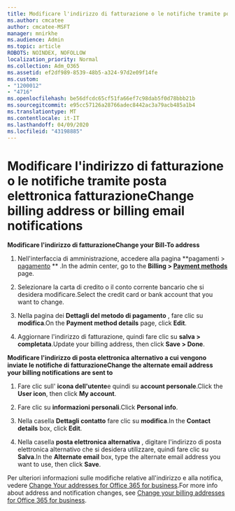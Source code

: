 ```yaml
---
title: Modificare l'indirizzo di fatturazione o le notifiche tramite posta elettronica fatturazione
ms.author: cmcatee
author: cmcatee-MSFT
manager: mnirkhe
ms.audience: Admin
ms.topic: article
ROBOTS: NOINDEX, NOFOLLOW
localization_priority: Normal
ms.collection: Adm_O365
ms.assetid: ef2df989-8539-48b5-a324-97d2e09f14fe
ms.custom:
- "1200012"
- "4716"
ms.openlocfilehash: be56dfcdc65cf51fa66ef7c98dab5f0d78bbb21b
ms.sourcegitcommit: e95cc57126a28766adec8442ac3a79acb485a1b4
ms.translationtype: MT
ms.contentlocale: it-IT
ms.lasthandoff: 04/09/2020
ms.locfileid: "43198885"
---
```

# <a name="change-billing-address-or-billing-email-notifications"></a><span data-ttu-id="b1848-102">Modificare l'indirizzo di fatturazione o le notifiche tramite posta elettronica fatturazione</span><span class="sxs-lookup"><span data-stu-id="b1848-102">Change billing address or billing email notifications</span></span>

<span data-ttu-id="b1848-103">**Modificare l'indirizzo di fatturazione**</span><span class="sxs-lookup"><span data-stu-id="b1848-103">**Change your Bill-To address**</span></span>

1. <span data-ttu-id="b1848-104">Nell'interfaccia di amministrazione, accedere alla pagina \*\*pagamenti > [pagamento](https://go.microsoft.com/fwlink/p/?linkid=2018806) \*\* .</span><span class="sxs-lookup"><span data-stu-id="b1848-104">In the admin center, go to the **Billing > [Payment methods](https://go.microsoft.com/fwlink/p/?linkid=2018806)** page.</span></span>

2. <span data-ttu-id="b1848-105">Selezionare la carta di credito o il conto corrente bancario che si desidera modificare.</span><span class="sxs-lookup"><span data-stu-id="b1848-105">Select the credit card or bank account that you want to change.</span></span>

3. <span data-ttu-id="b1848-106">Nella pagina dei **Dettagli del metodo di pagamento** , fare clic su **modifica**.</span><span class="sxs-lookup"><span data-stu-id="b1848-106">On the **Payment method details** page, click **Edit**.</span></span>

4. <span data-ttu-id="b1848-107">Aggiornare l'indirizzo di fatturazione, quindi fare clic su **salva > completata**.</span><span class="sxs-lookup"><span data-stu-id="b1848-107">Update your billing address, then click **Save > Done**.</span></span>

<span data-ttu-id="b1848-108">**Modificare l'indirizzo di posta elettronica alternativo a cui vengono inviate le notifiche di fatturazione**</span><span class="sxs-lookup"><span data-stu-id="b1848-108">**Change the alternate email address your billing notifications are sent to**</span></span> 

1. <span data-ttu-id="b1848-109">Fare clic sull' **icona dell'utente**e quindi su **account personale**.</span><span class="sxs-lookup"><span data-stu-id="b1848-109">Click the **User icon**, then click **My account**.</span></span>

2. <span data-ttu-id="b1848-110">Fare clic su **informazioni personali**.</span><span class="sxs-lookup"><span data-stu-id="b1848-110">Click **Personal info**.</span></span>

3. <span data-ttu-id="b1848-111">Nella casella **Dettagli contatto** fare clic su **modifica**.</span><span class="sxs-lookup"><span data-stu-id="b1848-111">In the **Contact details** box, click **Edit**.</span></span>

4. <span data-ttu-id="b1848-112">Nella casella **posta elettronica alternativa** , digitare l'indirizzo di posta elettronica alternativo che si desidera utilizzare, quindi fare clic su **Salva**.</span><span class="sxs-lookup"><span data-stu-id="b1848-112">In the **Alternate email** box, type the alternate email address you want to use, then click **Save**.</span></span>

<span data-ttu-id="b1848-113">Per ulteriori informazioni sulle modifiche relative all'indirizzo e alla notifica, vedere [Change Your addresses for Office 365 for business](https://docs.microsoft.com/microsoft-365/commerce/billing-and-payments/change-your-billing-addresses?view=o365-worldwide).</span><span class="sxs-lookup"><span data-stu-id="b1848-113">For more info about address and notification changes, see [Change your billing addresses for Office 365 for business](https://docs.microsoft.com/microsoft-365/commerce/billing-and-payments/change-your-billing-addresses?view=o365-worldwide).</span></span>
